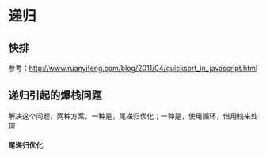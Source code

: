# 递归

## 快排

参考：http://www.ruanyifeng.com/blog/2011/04/quicksort_in_javascript.html



## 递归引起的爆栈问题

解决这个问题，两种方案，一种是，尾递归优化；一种是，使用循环，借用栈来处理

#### 尾递归优化